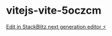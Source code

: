 # vitejs-vite-5oczcm

[Edit in StackBlitz next generation editor ⚡️](https://stackblitz.com/~/github.com/Rohanb2202/vitejs-vite-5oczcm)